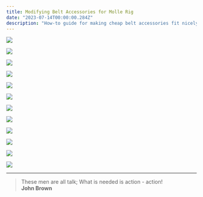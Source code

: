```yaml
---
title: Modifying Belt Accessories for Molle Rig
date: "2023-07-14T00:00:00.284Z"
description: "How-to guide for making cheap belt accessories fit nicely on a molle rig."
---
```


![](./1.jpg)

![](./2.jpg)

![](./3.jpg)

![](./4.jpg)

![](./5.jpg)

![](./6.jpg)

![](./7.jpg)

![](./8.jpg)

![](./9.jpg)

![](./10.jpg)

![](./11.jpg)

![](./12.jpg)

---

> These men are all talk; What is needed is action - action! <br>
> **John Brown**
